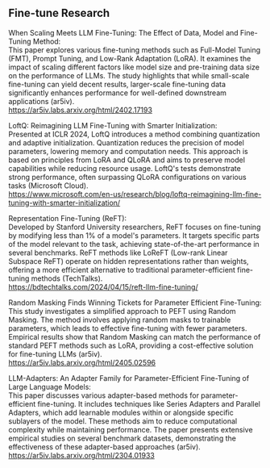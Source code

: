 
## Fine-tune Research

When Scaling Meets LLM Fine-Tuning: The Effect of Data, Model and Fine-Tuning Method:</br>
This paper explores various fine-tuning methods such as Full-Model Tuning (FMT), Prompt Tuning, and Low-Rank Adaptation (LoRA). It examines the impact of scaling different factors like model size and pre-training data size on the performance of LLMs. The study highlights that while small-scale fine-tuning can yield decent results, larger-scale fine-tuning data significantly enhances performance for well-defined downstream applications​ (ar5iv)​.</br>
https://ar5iv.labs.arxiv.org/html/2402.17193


LoftQ: Reimagining LLM Fine-Tuning with Smarter Initialization:</br>
Presented at ICLR 2024, LoftQ introduces a method combining quantization and adaptive initialization. Quantization reduces the precision of model parameters, lowering memory and computation needs. This approach is based on principles from LoRA and QLoRA and aims to preserve model capabilities while reducing resource usage. LoftQ's tests demonstrate strong performance, often surpassing QLoRA configurations on various tasks​ (Microsoft Cloud)​.</br>
https://www.microsoft.com/en-us/research/blog/loftq-reimagining-llm-fine-tuning-with-smarter-initialization/


Representation Fine-Tuning (ReFT):</br>
Developed by Stanford University researchers, ReFT focuses on fine-tuning by modifying less than 1% of a model's parameters. It targets specific parts of the model relevant to the task, achieving state-of-the-art performance in several benchmarks. ReFT methods like LoReFT (Low-rank Linear Subspace ReFT) operate on hidden representations rather than weights, offering a more efficient alternative to traditional parameter-efficient fine-tuning methods​ (TechTalks)​.</br>
https://bdtechtalks.com/2024/04/15/reft-llm-fine-tuning/


Random Masking Finds Winning Tickets for Parameter Efficient Fine-Tuning:</br>
This study investigates a simplified approach to PEFT using Random Masking. The method involves applying random masks to trainable parameters, which leads to effective fine-tuning with fewer parameters. Empirical results show that Random Masking can match the performance of standard PEFT methods such as LoRA, providing a cost-effective solution for fine-tuning LLMs​ (ar5iv)​.</br>
https://ar5iv.labs.arxiv.org/html/2405.02596


LLM-Adapters: An Adapter Family for Parameter-Efficient Fine-Tuning of Large Language Models:</br>
This paper discusses various adapter-based methods for parameter-efficient fine-tuning. It includes techniques like Series Adapters and Parallel Adapters, which add learnable modules within or alongside specific sublayers of the model. These methods aim to reduce computational complexity while maintaining performance. The paper presents extensive empirical studies on several benchmark datasets, demonstrating the effectiveness of these adapter-based approaches​ (ar5iv)​.</br>
https://ar5iv.labs.arxiv.org/html/2304.01933




